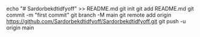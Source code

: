 echo "# Sardorbekdtidfyoff" >> README.md
git init
git add README.md
git commit -m "first commit"
git branch -M main
git remote add origin https://github.com/Sardorbekdtidfyoff/Sardorbekdtidfyoff.git
git push -u origin main
